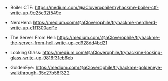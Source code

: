 - Boiler CTF: https://medium.com/@aCloverophile/tryhackme-boiler-ctf-write-up-9c25e32f549e

- NerdHerd: https://medium.com/@aCloverophile/tryhackme-nerdherd-write-up-c1f1300acf1e 

- The Server From Hell: https://medium.com/@aCloverophile/tryhackme-the-server-from-hell-write-up-cd928dd4bd21

- Looking Glass: https://medium.com/@aCloverophile/tryhackme-looking-glass-write-up-9816f31eb6eb

- GoldenEye: https://medium.com/@aCloverophile/tryhackme-goldeneye-walkthrough-35c27b58f322



